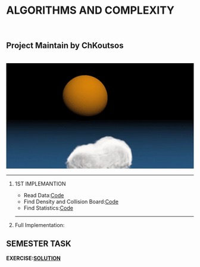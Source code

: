 # ALGORITHMS AND COMPLEXITY
<html>
<body>
<br>
<h2>Project Maintain by ChKoutsos</h2>
<br>
<img src="https://github.com/chkoutsos/algorithms-and-complexity/blob/main/central.gif?raw=true" width="100%" height="35%">
<hr>
<ol>
<li>1ST IMPLEMANTION</li>
<ul>
  <li>Read Data:<a href="">Code</a></li>
  <li>Find Density and Collision Board:<a href="">Code</a></li>
  <li>Find Statistics:<a href="">Code</a></li>
</ul>
<hr>
<li>Full Implementation:</li>
</ol>
<h2>SEMESTER TASK</h2>
<b>EXERCISE:<a href="">SOLUTION</a>
</body>
</html>